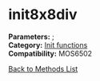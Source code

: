 # init8x8div

**Parameters:** ;  
**Category:** [Init functions](../categories/init_functions.md)  
**Compatibility:** MOS6502  


[Back to Methods List](../../SUMMARY.md)
